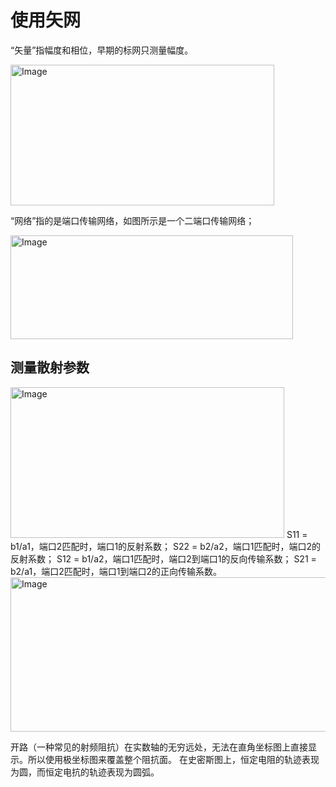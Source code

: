 # 使用矢网
 
“矢量”指幅度和相位，早期的标网只测量幅度。

<img width="422" height="225" alt="Image" src="https://github.com/user-attachments/assets/0f47383a-5cd3-4a6b-a09c-b4e4a1795007" />

“网络”指的是端口传输网络，如图所示是一个二端口传输网络；

<img width="452" height="166" alt="Image" src="https://github.com/user-attachments/assets/612756a0-a7ea-4df0-b82c-040fb3e05d0f" />

## 测量散射参数

<img width="438" height="241" alt="Image" src="https://github.com/user-attachments/assets/7f92debe-ba69-4ca3-820a-0feb396b8353" />
S11 = b1/a1，端口2匹配时，端口1的反射系数；
S22 = b2/a2，端口1匹配时，端口2的反射系数；
S12 = b1/a2，端口1匹配时，端口2到端口1的反向传输系数；
S21 = b2/a1，端口2匹配时，端口1到端口2的正向传输系数。

<img width="885" height="247" alt="Image" src="https://github.com/user-attachments/assets/76bc7402-95d9-4387-a2e1-55cec56b51da" />

开路（一种常见的射频阻抗）在实数轴的无穷远处，无法在直角坐标图上直接显示。所以使用极坐标图来覆盖整个阻抗面。
在史密斯图上，恒定电阻的轨迹表现为圆，而恒定电抗的轨迹表现为圆弧。